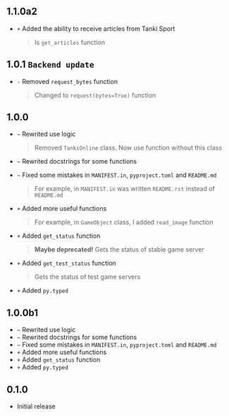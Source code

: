 ## 1.1.0a2
- `+` Added the ability to receive articles from Tanki Sport
    > Is `get_articles` function

## 1.0.1 `Backend update`
- `-` Removed `request_bytes` function
    > Changed to `request(bytes=True)` function

## 1.0.0
- `~` Rewrited use logic
    > Removed `TankiOnline` class. Now use function without this class

- `~` Rewrited docstrings for some functions
- `~` Fixed some mistakes in `MANIFEST.in`, `pyproject.toml` and `README.md`
    > For example, in `MANIFEST.in` was written `README.rst` instead of `README.md`

- `+` Added more useful functions
    > For example, in `GameObject` class, I added `read_image` function
 
- `+` Added `get_status` function
    > **Maybe deprecated!** Gets the status of stable game server

- `+` Added `get_test_status` function
    > Gets the status of test game servers

- `+` Added `py.typed`

## 1.0.0b1
- `~` Rewrited use logic
- `~` Rewrited docstrings for some functions
- `~` Fixed some mistakes in `MANIFEST.in`, `pyproject.toml` and `README.md`
- `+` Added more useful functions
- `+` Added `get_status` function
- `+` Added `py.typed`

## 0.1.0
- Initial release
